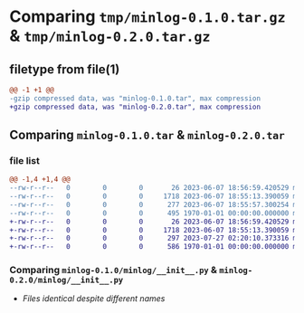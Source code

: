 # Comparing `tmp/minlog-0.1.0.tar.gz` & `tmp/minlog-0.2.0.tar.gz`

## filetype from file(1)

```diff
@@ -1 +1 @@
-gzip compressed data, was "minlog-0.1.0.tar", max compression
+gzip compressed data, was "minlog-0.2.0.tar", max compression
```

## Comparing `minlog-0.1.0.tar` & `minlog-0.2.0.tar`

### file list

```diff
@@ -1,4 +1,4 @@
--rw-r--r--   0        0        0       26 2023-06-07 18:56:59.420529 minlog-0.1.0/README.md
--rw-r--r--   0        0        0     1718 2023-06-07 18:55:13.390059 minlog-0.1.0/minlog/__init__.py
--rw-r--r--   0        0        0      277 2023-06-07 18:55:57.300254 minlog-0.1.0/pyproject.toml
--rw-r--r--   0        0        0      495 1970-01-01 00:00:00.000000 minlog-0.1.0/PKG-INFO
+-rw-r--r--   0        0        0       26 2023-06-07 18:56:59.420529 minlog-0.2.0/README.md
+-rw-r--r--   0        0        0     1718 2023-06-07 18:55:13.390059 minlog-0.2.0/minlog/__init__.py
+-rw-r--r--   0        0        0      297 2023-07-27 02:20:10.373316 minlog-0.2.0/pyproject.toml
+-rw-r--r--   0        0        0      586 1970-01-01 00:00:00.000000 minlog-0.2.0/PKG-INFO
```

### Comparing `minlog-0.1.0/minlog/__init__.py` & `minlog-0.2.0/minlog/__init__.py`

 * *Files identical despite different names*


